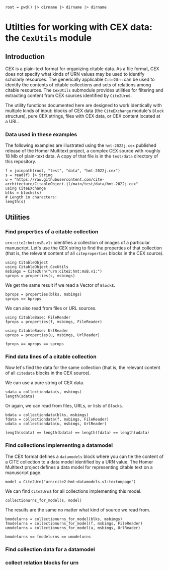 ```@setup cexutils
root = pwd() |> dirname |> dirname |> dirname
```
# Utilties for working with CEX data: the `CexUtils` module


## Introduction

CEX is a plain-text format for organizing citable data.  As a file format, CEX does not specify what kinds of URN values may be used to identify scholarly resources.  The generically applicable `Cite2Urn` can be used to identify the contents of citable collections and sets of relations among citable resources.  The `CexUtils` submodule provides utilities for filtering and extracting content from CEX sources identified by `Cite2Urn`s.


The utility functions documented here are designed to work identically with multiple kinds of input: blocks of CEX data (the `CiteEXchange` module's `Block` structure), pure CEX strings, files with CEX data, or CEX content located at a URL.

### Data used in these examples

The following examples are illustrated using the `hmt-2022j.cex` published release of the Homer Multitext project, a complex CEX source with roughly 18 Mb of plain-text data.  A copy of that file is in the `test/data` directory of this repository. 


```@example cexutils 
f = joinpath(root, "test", "data", "hmt-2022j.cex")
s = read(f) |> String
u = "https://raw.githubusercontent.com/cite-architecture/CitableObject.jl/main/test/data/hmt-2022j.cex" 
using CiteEXchange
blks = blocks(s) 
# Length in characters:
length(s)
```



## Utilities


### Find properties of a citable collection

`urn:cite2:hmt:msB.v1:` identifies a collection of images of a particular manuscript.  Let's use the CEX string to find the properties of that collection (that is, the relevant content of all `citeproperties` blocks in the CEX source).

```@example cexutils
using CitableObject
using CitableObject.CexUtils
msbimgs = Cite2Urn("urn:cite2:hmt:msB.v1:")
sprops = properties(s, msbimgs)
```

We get the same result if we read a Vector of `Block`s.

```@example cexutils
bprops = properties(blks, msbimgs)
sprops == bprops
```

We can also read from files or URL sources.


```@example cexutils
using CitableBase: FileReader
fprops = properties(f, msbimgs, FileReader)

using CitableBase: UrlReader
uprops = properties(u, msbimgs, UrlReader)

fprops == uprops == sprops
```


### Find data lines of a citable collection

Now let's find the data for the same collection (that is, the relevant content of all `citedata` blocks in the CEX source).

We can use a pure string of CEX data.

```@example cexutils
sdata = collectiondata(s, msbimgs)
length(sdata)
```

Or again, we can read from files, URLs, or lists of `Block`s.

```@example cexutils
bdata = collectiondata(blks, msbimgs)
fdata = collectiondata(f, msbimgs, FileReader)
udata = collectiondata(u, msbimgs, UrlReader)

length(sdata) == length(bdata) == length(fdata) == length(udata)
```


### Find collections implementing a datamodel

The CEX format defines a `datamodels` block where you can tie the content of a CITE collection to a data model identified by a URN value.   The Homer Multitext project defines a data model for representing citable text on a manuscript page.

```@example cexutils
model = Cite2Urn("urn:cite2:hmt:datamodels.v1:textonpage")
```

We can find `Cite2Urn`s for all collections implementing this model.

```@example cexutils
collectionurns_for_model(s, model)
```

The results are the same no matter what kind of source we read from.

```@example cexutils
bmodelurns = collectionurns_for_model(blks, msbimgs)
fmodelurns = collectionurns_for_model(f, msbimgs, FileReader)
umodelurns = collectionurns_for_model(u, msbimgs, UrlReader)

bmodelurns == fmodelurns == umodelurns
```

### Find collection data for a datamodel

###  collect relation blocks for urn


